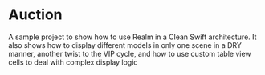 # Auction
A sample project to show how to use Realm in a Clean Swift architecture. It also shows how to display different models in only one scene in a DRY manner, another twist to the VIP cycle, and how to use custom table view cells to deal with complex display logic
